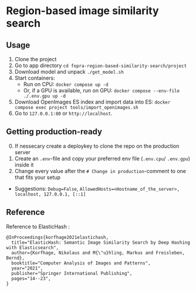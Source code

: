 # Region-based image similarity search

## Usage
1. Clone the project
2. Go to app directory `cd fopra-region-based-similarity-search/project`
3. Download model and unpack `./get_model.sh`
4. Start containers:
    - Run on CPU: `docker compose up -d`
    - Or, if a GPU is available, run on GPU: `docker compose --env-file ./.env.gpu up -d`
5. Download OpenImages ES index and import data into ES: `docker compose exec project tools/import_openimages.sh`
6. Go to `127.0.0.1:80` or `http://localhost`.

## Getting production-ready
0. If nessecary create a deploykey to clone the repo on the production server
1. Create an `.env`-file and copy your preferred env file (`.env.cpu`/ `.env.gpu`) inside it
2. Change every value after the `# Change in production`-comment to one that fits your setup
  - Suggestions: `Debug=False`, `AllowedHosts=<Hostname_of_the_server>, localhost, 127.0.0.1, [::1]`

## Reference

Reference to ElasticHash :

```
@InProceedings{korfhage2021elastichash,
  title="ElasticHash: Semantic Image Similarity Search by Deep Hashing with Elasticsearch",
  author={Korfhage, Nikolaus and M{\"u}hling, Markus and Freisleben, Bernd},
  booktitle="Computer Analysis of Images and Patterns",
  year="2021",
  publisher="Springer International Publishing",
  pages="14--23",
}
```